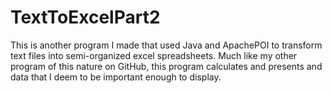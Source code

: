 # TextToExcelPart2
This is another program I made that used Java and ApachePOI to transform text files into semi-organized excel spreadsheets. Much like my other program of this nature on GitHub, this program calculates and presents and data that I deem to be important enough to display. 
